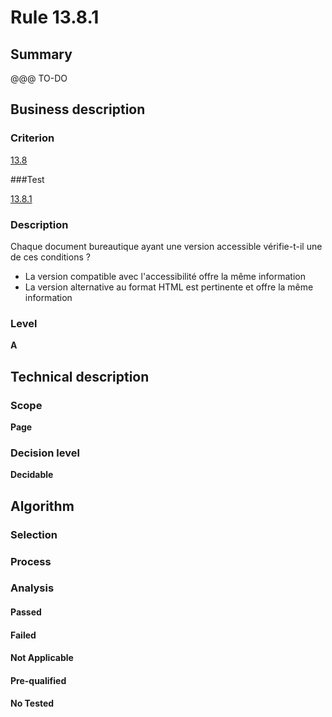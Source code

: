 # Rule 13.8.1

## Summary

@@@ TO-DO

## Business description

### Criterion

[13.8](http://references.modernisation.gouv.fr/sites/default/files/RGAA3_RC2-1/referentiel_technique.htm#crit-13-8)

###Test

[13.8.1](http://references.modernisation.gouv.fr/sites/default/files/RGAA3_RC2-1/referentiel_technique.htm#test-13-8-1)

### Description

Chaque document bureautique ayant une version accessible v&eacute;rifie-t-il une de ces conditions ? 
 
 *  La version compatible avec l'accessibilit&eacute; offre la m&ecirc;me information 
 *  La version alternative au format HTML est pertinente et offre la m&ecirc;me information 


### Level

**A**

## Technical description

### Scope

**Page**

### Decision level

**Decidable**

## Algorithm

### Selection

### Process

### Analysis

#### Passed

#### Failed

#### Not Applicable

#### Pre-qualified

#### No Tested 






